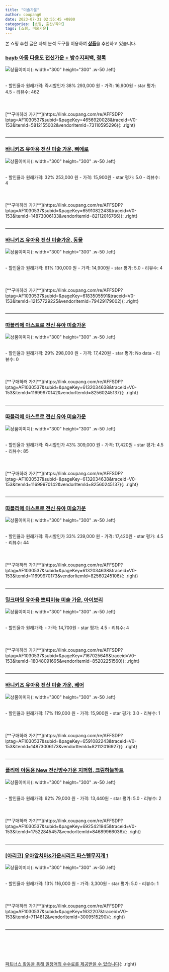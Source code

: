 ```yaml
---
title: "미술가운"
author: coupang6
date: 2023-07-31 02:55:45 +0800
categories: [쇼핑, 출산/육아]
tags: [쇼핑, 미술가운]
---
```


본 쇼핑 추천 글은 자체 분석 도구를 이용하여 [**상품**](https://link.coupang.com/a/bao1ui)을 추천하고 있습니다.

### [bayb 아동 다용도 전신가운 + 방수지퍼백, 청록](https://link.coupang.com/re/AFFSDP?lptag=AF1030537&subid=&pageKey=4656920028&traceid=V0-153&itemId=5812155002&vendorItemId=73110595296)

![상품이미지](https://thumbnail7.coupangcdn.com/thumbnails/remote/230x230ex/image/retail/images/2020/12/22/12/2/4f3bd651-4d05-40ca-b215-d86c549f0457.jpg){: width="300" height="300" .w-50 .left}


<br>
- 할인율과 원래가격: 즉시할인가 38%  293,000   원
- 가격: 16,900원
- star 평가: 4.5
- 리뷰수: 462
<br>
<br>
<br>
<br>
[**구매하러 가기**](https://link.coupang.com/re/AFFSDP?lptag=AF1030537&subid=&pageKey=4656920028&traceid=V0-153&itemId=5812155002&vendorItemId=73110595296){: .right}
<br>
<br>

---

### [바니키즈 유아용 전신 미술 가운, 삐에로](https://link.coupang.com/re/AFFSDP?lptag=AF1030537&subid=&pageKey=6591082243&traceid=V0-153&itemId=14873006133&vendorItemId=82112016766)

![상품이미지](https://thumbnail9.coupangcdn.com/thumbnails/remote/230x230ex/image/retail/images/1486247889604143-7373e342-63c8-4caa-9f4f-3de2cb721fb5.jpg){: width="300" height="300" .w-50 .left}


<br>
- 할인율과 원래가격: 32%  253,000   원
- 가격: 15,900원
- star 평가: 5.0
- 리뷰수: 4
<br>
<br>
<br>
<br>
[**구매하러 가기**](https://link.coupang.com/re/AFFSDP?lptag=AF1030537&subid=&pageKey=6591082243&traceid=V0-153&itemId=14873006133&vendorItemId=82112016766){: .right}
<br>
<br>

---

### [바니키즈 유아용 전신 미술가운, 동물](https://link.coupang.com/re/AFFSDP?lptag=AF1030537&subid=&pageKey=6183505591&traceid=V0-153&itemId=12157729225&vendorItemId=79429179002)

![상품이미지](https://thumbnail10.coupangcdn.com/thumbnails/remote/230x230ex/image/rs_quotation_api/k8wvs2iy/4dc39ad4775c4b4abeee58718d9e839f.jpg){: width="300" height="300" .w-50 .left}


<br>
- 할인율과 원래가격: 61%  130,000   원
- 가격: 14,900원
- star 평가: 5.0
- 리뷰수: 4
<br>
<br>
<br>
<br>
[**구매하러 가기**](https://link.coupang.com/re/AFFSDP?lptag=AF1030537&subid=&pageKey=6183505591&traceid=V0-153&itemId=12157729225&vendorItemId=79429179002){: .right}
<br>
<br>

---

### [따블리에 아스트로 전신 유아 미술가운](https://link.coupang.com/re/AFFSDP?lptag=AF1030537&subid=&pageKey=6132034638&traceid=V0-153&itemId=11699970142&vendorItemId=82560245137)

![상품이미지](https://thumbnail9.coupangcdn.com/thumbnails/remote/230x230ex/image/vendor_inventory/f875/aceb73ba5b719be10ecf149c2c683cda8ff78b657e94ef097640aa5c9b7c.jpg){: width="300" height="300" .w-50 .left}


<br>
- 할인율과 원래가격: 29%  298,000   원
- 가격: 17,420원
- star 평가: No data
- 리뷰수: 0
<br>
<br>
<br>
<br>
[**구매하러 가기**](https://link.coupang.com/re/AFFSDP?lptag=AF1030537&subid=&pageKey=6132034638&traceid=V0-153&itemId=11699970142&vendorItemId=82560245137){: .right}
<br>
<br>

---

### [따블리에 아스트로 전신 유아 미술가운](https://link.coupang.com/re/AFFSDP?lptag=AF1030537&subid=&pageKey=6132034638&traceid=V0-153&itemId=11699970142&vendorItemId=82560245137)

![상품이미지](https://thumbnail9.coupangcdn.com/thumbnails/remote/230x230ex/image/vendor_inventory/f875/aceb73ba5b719be10ecf149c2c683cda8ff78b657e94ef097640aa5c9b7c.jpg){: width="300" height="300" .w-50 .left}


<br>
- 할인율과 원래가격: 즉시할인가 43%  309,000   원
- 가격: 17,420원
- star 평가: 4.5
- 리뷰수: 85
<br>
<br>
<br>
<br>
[**구매하러 가기**](https://link.coupang.com/re/AFFSDP?lptag=AF1030537&subid=&pageKey=6132034638&traceid=V0-153&itemId=11699970142&vendorItemId=82560245137){: .right}
<br>
<br>

---

### [따블리에 아스트로 전신 유아 미술가운](https://link.coupang.com/re/AFFSDP?lptag=AF1030537&subid=&pageKey=6132034638&traceid=V0-153&itemId=11699970173&vendorItemId=82560245106)

![상품이미지](https://thumbnail6.coupangcdn.com/thumbnails/remote/230x230ex/image/vendor_inventory/3c54/57a1882d474c7f61348591837d14de2082587b700903e51c093d8816f562.jpg){: width="300" height="300" .w-50 .left}


<br>
- 할인율과 원래가격: 즉시할인가 33%  239,000   원
- 가격: 17,420원
- star 평가: 4.5
- 리뷰수: 44
<br>
<br>
<br>
<br>
[**구매하러 가기**](https://link.coupang.com/re/AFFSDP?lptag=AF1030537&subid=&pageKey=6132034638&traceid=V0-153&itemId=11699970173&vendorItemId=82560245106){: .right}
<br>
<br>

---

### [밀크마일 유아용 쁘띠미뇽 미술 가운, 아이보리](https://link.coupang.com/re/AFFSDP?lptag=AF1030537&subid=&pageKey=7167025649&traceid=V0-153&itemId=18048091695&vendorItemId=85202251560)

![상품이미지](https://thumbnail6.coupangcdn.com/thumbnails/remote/230x230ex/image/retail/images/2023/02/28/17/8/e128d15b-2a76-47a3-8e49-b295945cb0e5.jpg){: width="300" height="300" .w-50 .left}


<br>
- 할인율과 원래가격: 
- 가격: 14,700원
- star 평가: 4.5
- 리뷰수: 4
<br>
<br>
<br>
<br>
[**구매하러 가기**](https://link.coupang.com/re/AFFSDP?lptag=AF1030537&subid=&pageKey=7167025649&traceid=V0-153&itemId=18048091695&vendorItemId=85202251560){: .right}
<br>
<br>

---

### [바니키즈 유아용 전신 미술 가운, 베어](https://link.coupang.com/re/AFFSDP?lptag=AF1030537&subid=&pageKey=6591082243&traceid=V0-153&itemId=14873006173&vendorItemId=82112016927)

![상품이미지](https://thumbnail8.coupangcdn.com/thumbnails/remote/230x230ex/image/retail/images/3058010198851033-f1a13c78-31ba-4246-acb4-6379035ec805.jpg){: width="300" height="300" .w-50 .left}


<br>
- 할인율과 원래가격: 17%  119,000   원
- 가격: 15,900원
- star 평가: 3.0
- 리뷰수: 1
<br>
<br>
<br>
<br>
[**구매하러 가기**](https://link.coupang.com/re/AFFSDP?lptag=AF1030537&subid=&pageKey=6591082243&traceid=V0-153&itemId=14873006173&vendorItemId=82112016927){: .right}
<br>
<br>

---

### [플리에 아동용 New 전신방수가운 지퍼형, 크림하늘하트](https://link.coupang.com/re/AFFSDP?lptag=AF1030537&subid=&pageKey=6925421945&traceid=V0-153&itemId=17522845457&vendorItemId=84689966036)

![상품이미지](https://thumbnail8.coupangcdn.com/thumbnails/remote/230x230ex/image/retail/images/2023/01/13/17/3/aa49032c-2430-4cf8-b5ed-73ecd5743162.jpg){: width="300" height="300" .w-50 .left}


<br>
- 할인율과 원래가격: 62%  79,000   원
- 가격: 13,440원
- star 평가: 5.0
- 리뷰수: 2
<br>
<br>
<br>
<br>
[**구매하러 가기**](https://link.coupang.com/re/AFFSDP?lptag=AF1030537&subid=&pageKey=6925421945&traceid=V0-153&itemId=17522845457&vendorItemId=84689966036){: .right}
<br>
<br>

---

### [[아리코] 유아앞치마&가운시리즈 파스텔무지개 1](https://link.coupang.com/re/AFFSDP?lptag=AF1030537&subid=&pageKey=1632207&traceid=V0-153&itemId=7114812&vendorItemId=3009515290)

![상품이미지](https://thumbnail9.coupangcdn.com/thumbnails/remote/230x230ex/image/product/image/vendoritem/2016/01/13/3009515290/0e7174c6-50c8-453b-bc87-6938c5557ac1.jpg){: width="300" height="300" .w-50 .left}


<br>
- 할인율과 원래가격: 13%  116,000   원
- 가격: 3,300원
- star 평가: 5.0
- 리뷰수: 1
<br>
<br>
<br>
<br>
[**구매하러 가기**](https://link.coupang.com/re/AFFSDP?lptag=AF1030537&subid=&pageKey=1632207&traceid=V0-153&itemId=7114812&vendorItemId=3009515290){: .right}
<br>
<br>

---
<br><br><br><br><br> [파트너스 활동을 통해 일정액의 수수료를 제공받을 수 있습니다](https://link.coupang.com/a/bao1ui){: .right}